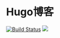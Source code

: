 # Hugo博客

[![Build Status](https://travis-ci.org/xuchengpeng/hugo-blog.svg?branch=master)](https://travis-ci.org/xuchengpeng/hugo-blog)
[![](https://tokei.rs/b1/github/xuchengpeng/hugo-blog?category=lines)](https://github.com/xuchengpeng/hugo-blog)
